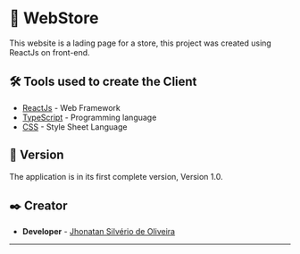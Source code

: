 # 📓 WebStore

This website is a lading page for a store, this project was created using ReactJs on front-end.

## 🛠️ Tools used to create the Client

* [ReactJs](https://reactjs.org/docs/getting-started.html) - Web Framework
* [TypeScript](https://reactjs.org/docs/getting-started.html) - Programming language
* [CSS](https://developer.mozilla.org/en-US/docs/Web/CSS) - Style Sheet Language

## 📌 Version

The application is in its first complete version, Version 1.0.

## ✒️ Creator

* **Developer** - [Jhonatan Silvério de Oliveira](https://github.com/Jh0wjso)

---
